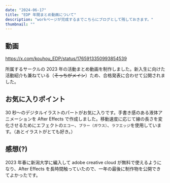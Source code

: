 ```yaml
---
date: "2024-06-17"
title: "EDP 年間まとめ動画について"
description: "workページが完成するまでこちらにブログとして残しておきます。"
thumbnail: ""
---
```


## 動画

https://x.com/kouhou_EDP/status/1765913350993854539

所属するサークルの 2023 年の活動まとめ動画を制作しました。新入生に向けた活動紹介も兼ねている（~~そっちがメイン~~）ため、合格発表に合わせて公開されました。

## お気に入りポイント

30 秒～のデジタルイラストのパートがお気に入りです。手書き感のある液体アニメーションを After Effects で作成しました。移動速度に応じて線の長さを変化させるためにエフェクトの`エコー`、`ブラー（ガウス）`、`ラフエッジ`を使用しています。（あとイラストがとても好き。）

## 感想(?)

2023 年春に新潟大学に編入して adobe creative cloud が無料で使えるようになり、After Effects を長時間触っていたので、一年の最後に制作物を公開できてよかったです。
